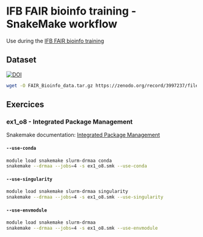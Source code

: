 # IFB FAIR bioinfo training - SnakeMake workflow

Use during the [IFB FAIR bioinfo training](https://ifb-elixirfr.github.io/IFB-FAIR-bioinfo-training/index.html#home)

## Dataset

[![DOI](https://zenodo.org/badge/DOI/10.5281/zenodo.3997237.svg)](https://doi.org/10.5281/zenodo.3997237)

```bash
wget -O FAIR_Bioinfo_data.tar.gz https://zenodo.org/record/3997237/files/FAIR_Bioinfo_data.tar.gz?download=1
```

## Exercices

### ex1_o8 - Integrated Package Management

Snakemake documentation: [Integrated Package Management](https://snakemake.readthedocs.io/en/stable/snakefiles/deployment.html#integrated-package-management)

#### `--use-conda`

```bash
module load snakemake slurm-drmaa conda
snakemake --drmaa --jobs=4 -s ex1_o8.smk --use-conda
```

#### `--use-singularity`

```bash
module load snakemake slurm-drmaa singularity
snakemake --drmaa --jobs=4 -s ex1_o8.smk --use-singularity
```

#### `--use-envmodule`

```bash
module load snakemake slurm-drmaa 
snakemake --drmaa --jobs=4 -s ex1_o8.smk --use-envmodule
```


